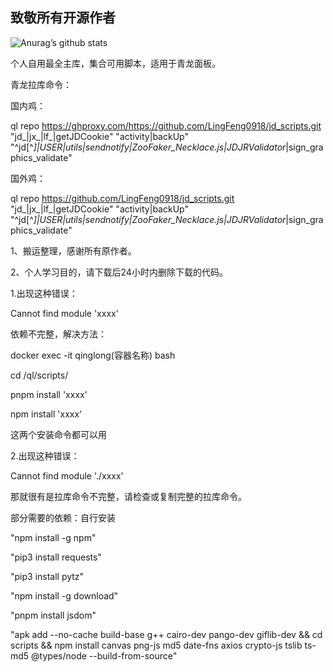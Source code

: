 ## 致敬所有开源作者
![Anurag’s github stats](https://github-readme-stats.vercel.app/api?username=LingFeng0918&show_icons=true&icon_color=CE1D2D&text_color=718096&bg_color=ffffff&hide_title=true)

个人自用最全主库，集合可用脚本，适用于青龙面板。

青龙拉库命令：

国内鸡：

ql repo https://ghproxy.com/https://github.com/LingFeng0918/jd_scripts.git "jd_|jx_|lf_|getJDCookie" "activity|backUp" "^jd[^_]|USER|utils|sendnotify|ZooFaker_Necklace.js|JDJRValidator_|sign_graphics_validate"

国外鸡：

ql repo https://github.com/LingFeng0918/jd_scripts.git "jd_|jx_|lf_|getJDCookie" "activity|backUp" "^jd[^_]|USER|utils|sendnotify|ZooFaker_Necklace.js|JDJRValidator_|sign_graphics_validate"

1、搬运整理，感谢所有原作者。

2、个人学习目的，请下载后24小时内删除下载的代码。

1.出现这种错误：

Cannot find module 'xxxx'

依赖不完整，解决方法：

docker exec -it qinglong(容器名称) bash

cd /ql/scripts/

pnpm install 'xxxx'

npm install 'xxxx'

这两个安装命令都可以用

2.出现这种错误：

Cannot find module './xxxx'

那就很有是拉库命令不完整，请检查或复制完整的拉库命令。

部分需要的依赖：自行安装

"npm install -g npm"

"pip3 install requests"

"pip3 install pytz"

"npm install -g download"

"pnpm install jsdom"

"apk add --no-cache build-base g++ cairo-dev pango-dev giflib-dev && cd scripts && npm install canvas png-js md5 date-fns axios crypto-js tslib ts-md5 @types/node --build-from-source"